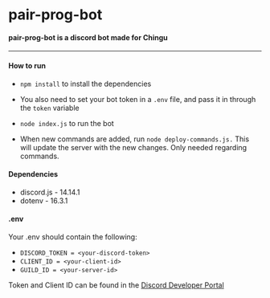# pair-prog-bot

#### pair-prog-bot is a discord bot made for Chingu
___

#### How to run
* `npm install` to install the dependencies 
* You also need to set your bot token in a `.env` file, and pass it in through the `token` variable

* `node index.js` to run the bot

* When new commands are added, run `node deploy-commands.js.` This will update the server with the new changes. Only needed regarding commands.

#### Dependencies
* discord.js - 14.14.1
* dotenv - 16.3.1

#### .env
Your .env should contain the following:
* `DISCORD_TOKEN = <your-discord-token>`
* `CLIENT_ID = <your-client-id>`
* `GUILD_ID = <your-server-id>`

Token and Client ID can be found in the [Discord Developer Portal](https://discord.com/developers/)